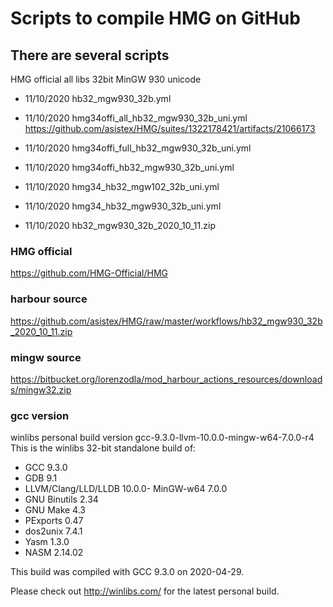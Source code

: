 # Scripts to compile HMG on GitHub

## There are several scripts

HMG official all libs 32bit MinGW 930 unicode

  - 11/10/2020  hb32_mgw930_32b.yml
  - 11/10/2020  hmg34offi_all_hb32_mgw930_32b_uni.yml
     https://github.com/asistex/HMG/suites/1322178421/artifacts/21066173
  - 11/10/2020  hmg34offi_full_hb32_mgw930_32b_uni.yml
  - 11/10/2020  hmg34offi_hb32_mgw930_32b_uni.yml
  - 11/10/2020  hmg34_hb32_mgw102_32b_uni.yml
  - 11/10/2020  hmg34_hb32_mgw930_32b_uni.yml

  - 11/10/2020  hb32_mgw930_32b_2020_10_11.zip


### HMG official
  https://github.com/HMG-Official/HMG

### harbour source
  https://github.com/asistex/HMG/raw/master/workflows/hb32_mgw930_32b_2020_10_11.zip

### mingw source
  https://bitbucket.org/lorenzodla/mod_harbour_actions_resources/downloads/mingw32.zip

### gcc version
  winlibs personal build version gcc-9.3.0-llvm-10.0.0-mingw-w64-7.0.0-r4
  This is the winlibs 32-bit standalone build of:
   - GCC 9.3.0
   - GDB 9.1
   - LLVM/Clang/LLD/LLDB 10.0.0- MinGW-w64 7.0.0
   - GNU Binutils 2.34
   - GNU Make 4.3
   - PExports 0.47
   - dos2unix 7.4.1
   - Yasm 1.3.0
   - NASM 2.14.02

This build was compiled with GCC 9.3.0 on 2020-04-29.

Please check out http://winlibs.com/ for the latest personal build.

